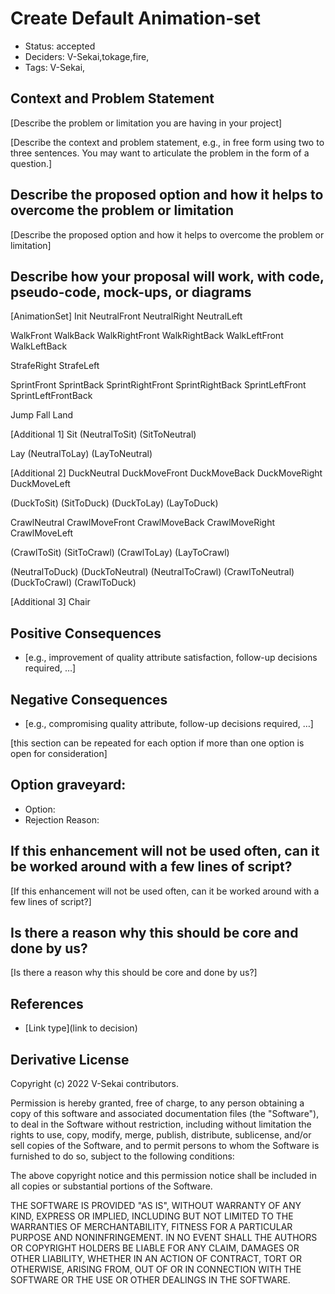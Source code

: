 # Create Default Animation-set

- Status: accepted <!-- draft | rejected | accepted | deprecated | superseded by -->
- Deciders: V-Sekai,tokage,fire,
- Tags: V-Sekai,

## Context and Problem Statement

[Describe the problem or limitation you are having in your project]

[Describe the context and problem statement, e.g., in free form using two to three sentences. You may want to articulate the problem in the form of a question.]

## Describe the proposed option and how it helps to overcome the problem or limitation

[Describe the proposed option and how it helps to overcome the problem or limitation]

## Describe how your proposal will work, with code, pseudo-code, mock-ups, or diagrams

[AnimationSet]
Init
NeutralFront
NeutralRight
NeutralLeft

WalkFront
WalkBack
WalkRightFront
WalkRightBack
WalkLeftFront
WalkLeftBack

StrafeRight
StrafeLeft

SprintFront
SprintBack
SprintRightFront
SprintRightBack
SprintLeftFront
SprintLeftFrontBack

Jump
Fall
Land

[Additional 1]
Sit
(NeutralToSit)
(SitToNeutral)

Lay
(NeutralToLay)
(LayToNeutral)

[Additional 2]
DuckNeutral
DuckMoveFront
DuckMoveBack
DuckMoveRight
DuckMoveLeft

(DuckToSit)
(SitToDuck)
(DuckToLay)
(LayToDuck)

CrawlNeutral
CrawlMoveFront
CrawlMoveBack
CrawlMoveRight
CrawlMoveLeft

(CrawlToSit)
(SitToCrawl)
(CrawlToLay)
(LayToCrawl)

(NeutralToDuck)
(DuckToNeutral)
(NeutralToCrawl)
(CrawlToNeutral)
(DuckToCrawl)
(CrawlToDuck)

[Additional 3]
Chair

## Positive Consequences <!-- optional -->

- [e.g., improvement of quality attribute satisfaction, follow-up decisions required, …]

## Negative Consequences <!-- optional -->

- [e.g., compromising quality attribute, follow-up decisions required, …]

[this section can be repeated for each option if more than one option is open for consideration]

## Option graveyard: <!-- same as above -->

- Option: <!-- [List the proposed options no longer open for consideration.] -->
- Rejection Reason: <!-- [List the reasons for the rejection: (the Bad traits)] -->

## If this enhancement will not be used often, can it be worked around with a few lines of script?

[If this enhancement will not be used often, can it be worked around with a few lines of script?]

## Is there a reason why this should be core and done by us?

[Is there a reason why this should be core and done by us?]

## References <!-- optional and numbers of links can vary -->

- [Link type](link to decision) <!-- example: Refined by [xxx](yyyymmdd-xxx.md) -->

## Derivative License

Copyright (c) 2022 V-Sekai contributors.

Permission is hereby granted, free of charge, to any person obtaining a copy
of this software and associated documentation files (the "Software"), to deal
in the Software without restriction, including without limitation the rights
to use, copy, modify, merge, publish, distribute, sublicense, and/or sell
copies of the Software, and to permit persons to whom the Software is
furnished to do so, subject to the following conditions:

The above copyright notice and this permission notice shall be included in all
copies or substantial portions of the Software.

THE SOFTWARE IS PROVIDED "AS IS", WITHOUT WARRANTY OF ANY KIND, EXPRESS OR
IMPLIED, INCLUDING BUT NOT LIMITED TO THE WARRANTIES OF MERCHANTABILITY,
FITNESS FOR A PARTICULAR PURPOSE AND NONINFRINGEMENT. IN NO EVENT SHALL THE
AUTHORS OR COPYRIGHT HOLDERS BE LIABLE FOR ANY CLAIM, DAMAGES OR OTHER
LIABILITY, WHETHER IN AN ACTION OF CONTRACT, TORT OR OTHERWISE, ARISING FROM,
OUT OF OR IN CONNECTION WITH THE SOFTWARE OR THE USE OR OTHER DEALINGS IN THE
SOFTWARE.
